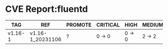 # CVE Report:fluentd
|   TAG   |       REF        | PROMOTE | CRITICAL |  HIGH  | MEDIUM |  LOW   | UNKNOWN |
|---------|------------------|---------|----------|--------|--------|--------|---------|
| v1.16-1 | v1.16-1_20231106 | ?       | 0 -> 0   | 0 -> 0 | 2 -> 2 | 0 -> 0 | 0 -> 0  |

